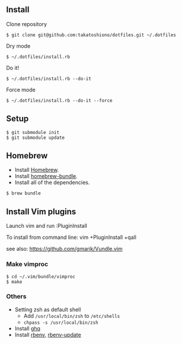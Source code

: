 ## Install

Clone repository

```
$ git clone git@github.com:takatoshiono/dotfiles.git ~/.dotfiles
```

Dry mode

```
$ ~/.dotfiles/install.rb
```

Do it!

```
$ ~/.dotfiles/install.rb --do-it
```

Force mode

```
$ ~/.dotfiles/install.rb --do-it --force
```

## Setup

```
$ git submodule init
$ git submodule update
```

## Homebrew

* Install [Homebrew](http://brew.sh/).
* Install [homebrew-bundle](https://github.com/Homebrew/homebrew-bundle).
* Install all of the dependencies.

```
$ brew bundle
```

## Install Vim plugins

Launch vim and run :PluginInstall

To install from command line: vim +PluginInstall +qall

see also: https://github.com/gmarik/Vundle.vim

### Make vimproc

```
$ cd ~/.vim/bundle/vimproc
$ make
```

### Others

* Setting zsh as default shell
  * Add `/usr/local/bin/zsh` to `/etc/shells`
  * `chpass -s /usr/local/bin/zsh`
* Install [ghq](https://github.com/motemen/ghq)
* Install [rbenv](https://github.com/sstephenson/rbenv), [rbenv-update](https://github.com/rkh/rbenv-update)
